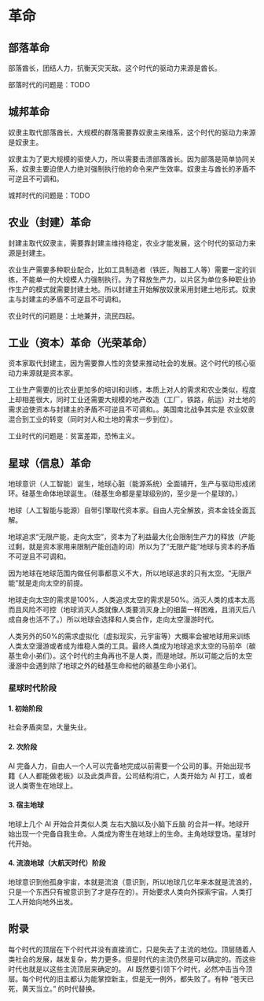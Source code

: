 # 革命

## 部落革命

部落酋长，团结人力，抗衡天灾天敌。这个时代的驱动力来源是酋长。

部落时代的问题是：TODO

## 城邦革命

奴隶主取代部落酋长，大规模的群落需要靠奴隶主来维系，这个时代的驱动力来源是奴隶主。

奴隶主为了更大规模的驱使人力，所以需要击溃部落酋长。因为部落是简单协同关系，奴隶主要迫使人力绝对强制执行他的命令来产生效率。奴隶主与酋长的矛盾不可逆且不可调和。

城邦时代的问题是：TODO

## 农业（封建）革命

封建主取代奴隶主，需要靠封建主维持稳定，农业才能发展，这个时代的驱动力来源是封建主。

农业生产需要多种职业配合，比如工具制造者（铁匠，陶器工人等）需要一定的训练，不能单一的大规模人力强制执行。为了释放生产力，以片区为单位多种职业协作生产的模式就需要封建土地。所以封建主开始解放奴隶采用封建土地形式。奴隶主与封建主的矛盾不可逆且不可调和。

农业时代的问题是：土地兼并，流民四起。

## 工业（资本）革命（光荣革命）

资本家取代封建主，因为需要靠人性的贪婪来推动社会的发展。这个时代的核心驱动力来源就是资本家。

工业生产需要的比农业更加多的培训和训练，本质上对人的需求和农业类似，程度上却相差很大，同时工业还需要大规模的地产改造（工厂，铁路，航运）对土地的需求迫使资本与封建主的矛盾不可逆且不可调和。。美国南北战争其实是 农业奴隶混合到工业的转变（同时对人和土地的需求一步到位）。

工业时代的问题是：贫富差距，恐怖主义。

## 星球（信息）革命

地球意识（人工智能）诞生，地球心脏（能源系统）全面铺开，生产与驱动形成闭环。硅基生命体地球诞生。（硅基生命都是星球级别的，至少是一个星球的。）

地球（人工智能与能源）自带引擎取代资本家。自由人完全解放，资本金钱全面瓦解。

地球追求“无限产能，走向太空”，资本为了利益最大化会限制生产力的释放（产能过剩，就是资本家用来限制产能创造的词）所以为了“无限产能”地球与资本的矛盾不可逆且不可调和。

因为地球在地球范围内做任何事都意义不大，所以地球追求的只有太空。“无限产能”就是走向太空的前提。

地球走向太空的需求是100%，人类追求太空的需求是50%。消灭人类的成本太高而且风险不可控（地球消灭人类就像人类要消灭身上的细菌一样困难，且消灭后八成自身也活不了。）所以地球会选择和人类合作，走向太空漫游时代。

人类另外的50%的需求虚拟化（虚拟现实，元宇宙等）大概率会被地球用来训练人类太空漫游或者成为维稳人类的工具。最终人类成为地球追求太空的马前卒（碳基生命小弟们）。这个时代的主角再也不是人类，而是地球。所以可能之后的太空漫游中会遇到除了地球之外的硅基生命和他的碳基生命小弟们。

### 星球时代阶段

#### 1. 初始阶段

社会矛盾突显，大量失业。

#### 2. 次阶段

AI 完备人力，自由人一个人可以完备地完成以前需要一个公司的事。开始出现书籍《人人都能做老板》以及此类声音。公司结构消亡，人类开始为 AI 打工，或者说人类寄生在地球上。

#### 3. 宿主地球

地球上几个 AI 开始合并类似人类 左右大脑以及小脑下丘脑 的合并一样。地球开始出现一个完备自我生命。人类成为寄生在地球上的生命。主角地球登场。星球时代开始。

#### 4. 流浪地球（大航天时代）阶段

地球意识到他孤身宇宙，本就是流浪（意识到，所以地球几亿年来本就是流浪的，只是一个东西只有被意识到了才是存在的）。开始要求人类向外探索宇宙。人类打工人开始向地外出发。


## 附录

每个时代的顶层在下个时代并没有直接消亡，只是失去了主流的地位。顶层随着人类社会的发展，越发复杂，势力更多。但是时代的主流仍然是可以确定的。而这些时代也就是以这些主流顶层来确定的。 AI 既然要引领下个时代，必然冲击当今顶层。每个时代的旧主都认为能掌控新主，但是无一例外，都失败了。有种 “苍天已死，黄天当立。” 的时代替换。
